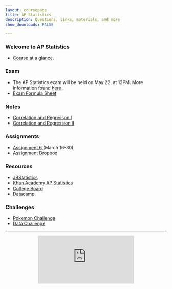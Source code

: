 ```yaml
---
layout: coursepage
title: AP Statistics
description: Questions, links, materials, and more
show_downloads: FALSE

---
```

### Welcome to AP Statistics
* <a href="https://MerrickMath.github.io/APStatistics/StatsTopics.pdf"> Course at a glance</a>.

### Exam 
* The AP Statistics exam will be held on May 22, at 12PM. More information found <a href="https://MerrickMath.github.io/APStatistics/exam2020.pdf"> here </a>.
* <a href="https://MerrickMath.github.io/APStatistics/FormulaSheets.pdf"> Exam Formula Sheet</a>.

### Notes 
* <a href="https://github.com/MerrickMath/MerrickMath.github.io/blob/master/APStatistics/Notes/Correlation%20and%20Regression.pdf"> Correlation and Regresson I</a>
* <a href="https://github.com/MerrickMath/MerrickMath.github.io/blob/master/APStatistics/Notes/Correlation%20and%20Regression2.pdf"> Correlation and Regression II</a>

### Assignments
* <a href="https://MerrickMath.github.io/APStatistics/assignment6.pdf"> Assignment 6 </a> (March 16-30) 
* <a href="https://docs.google.com/forms/d/e/1FAIpQLScXmZFZJ5-1mWDZmzPoqg5YrWaF-CSFYX_UupotY9yPE7rlNQ/viewform?usp=sf_link"> Assignment Dropbox </a>  

### Resources
* <a href="https://www.jbstatistics.com"> JBStatistics </a> 
* <a href="https://www.khanacademy.org/math/ap-statistics"> Khan Academy AP Statistics </a> 
* <a href="https://apcentral.collegeboard.org"> College Board </a> 
* <a href="https://datacamp.com"> Datacamp </a> 


### Challenges
* <a href="https://merrickmath.github.io/MerrickMath.github.io-PokemonChallenge/"> Pokemon Challenge </a> 
* <a href="https://MerrickMath.github.io/APStatistics/DataChallenge.pdf"> Data Challenge </a> 

---


<p align="center"> 
  <iframe src="https://www.youtube.com/embed/8idr1WZ1A7Q" frameborder="0" allow="accelerometer; autoplay; encrypted-media; gyroscope; picture-in-picture" allowfullscreen class="vid"></iframe> </p>
